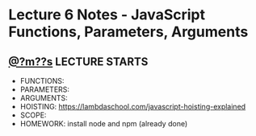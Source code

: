 # Lecture 6 Notes - JavaScript Functions, Parameters, Arguments
## [@?m??s](https://youtu.be/WmFRlpd1GTM?t=?m??s) LECTURE STARTS

- FUNCTIONS:
- PARAMETERS:
- ARGUMENTS:
- HOISTING: https://lambdaschool.com/javascript-hoisting-explained
- SCOPE:
- HOMEWORK: install node and npm (already done)
